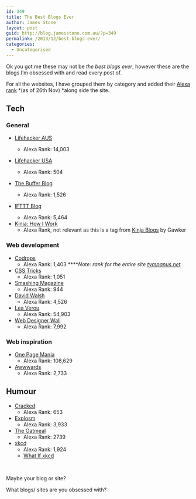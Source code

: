 ```yaml
---
id: 349
title: The Best Blogs Ever
author: James Stone
layout: post
guid: http://blog.jamesstone.com.au/?p=349
permalink: /2013/12/best-blogs-ever/
categories:
  - Uncategorised
---
```

Ok you got me these may not be *the best blogs ever*, however these are the blogs I&#8217;m obsessed with and read every post of.

<!--more-->

For all the websites, I have grouped them by category and added their <a href="http://www.alexa.com/" target="_blank">Alexa rank</a> *(as of 26th Nov) *along side the site.

## Tech

### General

  * <a href="http://www.lifehacker.com.au/" target="_blank">Lifehacker AUS</a> 
      * Alexa Rank: 14,003
  * <a href="http://www.lifehacker.com" target="_blank">Lifehacker USA</a> 
      * Alexa Rank: 504
  * <a href="http://blog.bufferapp.com/" target="_blank">The Buffer Blog</a> 
      * Alexa Rank: 1,526
  * <a href="http://blog.ifttt.com/" target="_blank">IFTTT Blog</a> 
      * Alexa Rank: 5,464
  * <p id="feedlyTitleBar" style="display: inline !important;">
      <a href="http://kinja.com/tag/how-i-work" target="_blank">Kinja: How I Work</a>
    </p>
    
      * Alexa Rank, not relevant as this is a tag from <a href="http://www.kinja.com/" target="_blank">Kinja Blogs</a> by Gawker

### Web development

  * <a href="http://tympanus.net/codrops/" target="_blank">Codrops</a> 
      * Alexa Rank: 1,403 *****Note: rank for the entire site <a href="http://tympanus.net/" target="_blank">tympanus.net</a>*
  * <a href="http://css-tricks.com/" target="_blank">CSS Tricks</a> 
      * Alexa Rank: 1,051
  * <a href="http://www.smashingmagazine.com/" target="_blank">Smashing Magazine</a> 
      * Alexa Rank: 944
  * <a href="http://davidwalsh.name/" target="_blank">David Walsh</a> 
      * Alexa Rank: 4,526
  * <a href="http://lea.verou.me/" target="_blank">Lea Verou</a> 
      * Alexa Rank: 54,903
  * <a href="http://webdesignerwall.com/" target="_blank">Web Designer Wall</a> 
      * Alexa Rank: 7,992

### Web inspiration

  * <a href="http://onepagemania.com/" target="_blank">One Page Mania</a> 
      * Alexa Rank: 108,629
  * <a href="http://www.awwwards.com/" target="_blank">Awwwards</a> 
      * Alexa Rank: 2,733

## Humour

  * <a href="http://www.cracked.com/" target="_blank">Cracked</a> 
      * Alexa Rank: 653
  * <a href="http://www.explosm.net/" target="_blank">Explosm</a> 
      * Alexa Rank: 3,933
  * <a href="http://theoatmeal.com/" target="_blank">The Oatmeal</a> 
      * Alexa Rank: 2739
  * <a href="http://xkcd.com/" target="_blank">xkcd</a> 
      * Alexa Rank: 1,924
      * <a href="http://what-if.xkcd.com/" target="_blank">What If xkcd</a>

&nbsp;

Maybe your blog or site?

What blogs/ sites are you obsessed with?